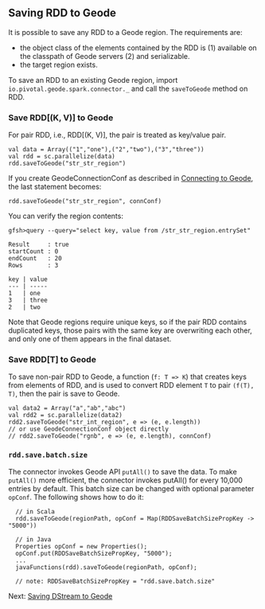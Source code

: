 ## Saving RDD to Geode

It is possible to save any RDD to a Geode region. The requirements are:
 - the object class of the elements contained by the RDD is 
   (1) available on the classpath of Geode servers 
   (2) and serializable.
 - the target region exists.

To save an RDD to an existing Geode region, import 
`io.pivotal.geode.spark.connector._` and call the `saveToGeode` 
method on RDD.

### Save RDD[(K, V)] to Geode
For pair RDD, i.e., RDD[(K, V)], the pair is treated as key/value pair.
```
val data = Array(("1","one"),("2","two"),("3","three"))
val rdd = sc.parallelize(data)
rdd.saveToGeode("str_str_region")
```

If you create GeodeConnectionConf as described in 
[Connecting to Geode](3_connecting.md), the last statement becomes:
```
rdd.saveToGeode("str_str_region", connConf)
```

You can verify the region contents:
```
gfsh>query --query="select key, value from /str_str_region.entrySet"

Result     : true
startCount : 0
endCount   : 20
Rows       : 3

key | value
--- | -----
1   | one
3   | three
2   | two
```

Note that Geode regions require unique keys, so if the pair RDD 
contains duplicated keys, those pairs with the same key are overwriting
each other, and only one of them appears in the final dataset.

### Save RDD[T] to Geode
To save non-pair RDD to Geode, a function (`f: T => K`) that creates keys
from elements of RDD, and is used to convert RDD element `T` to pair `(f(T), T)`,
then the pair is save to Geode.

```
val data2 = Array("a","ab","abc")
val rdd2 = sc.parallelize(data2)
rdd2.saveToGeode("str_int_region", e => (e, e.length))
// or use GeodeConnectionConf object directly
// rdd2.saveToGeode("rgnb", e => (e, e.length), connConf)
```

### `rdd.save.batch.size` 

The connector invokes Geode API `putAll()` to save the data. To make
`putAll()` more efficient, the connector invokes putAll() for every 
10,000 entries by default. This batch size can be changed with optional
parameter `opConf`. The following shows how to do it:

```
  // in Scala
  rdd.saveToGeode(regionPath, opConf = Map(RDDSaveBatchSizePropKey -> "5000"))

  // in Java
  Properties opConf = new Properties();
  opConf.put(RDDSaveBatchSizePropKey, "5000");
  ...
  javaFunctions(rdd).saveToGeode(regionPath, opConf); 
   
  // note: RDDSaveBatchSizePropKey = "rdd.save.batch.size" 
```


Next: [Saving DStream to Geode](7_save_dstream.md)
